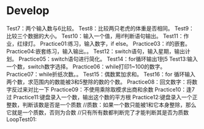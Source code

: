 # Develop
Test7：两个输入数与6比较。
Test8：比较两只老虎的体重是否相同。
Test9：比较三个数据的大小。
Test10：输入一个值，用if判断语句输出。
Test11：作业，红绿灯。
Practice01:练习，输入数字，if else。
Practice03：if的嵌套。
Practice04:嵌套练习，输入输出。。
Test12：switch语句，输入星期，输出计划。
Practice05：switch语句进行简化。
Test14：for循环输出1到5
Test13:输入一个数，switch数字选择。
Practice06：while打印1~100的数字。
Practice07：while折纸次数。。
Test15：偶数累加求和。
Test16：for 循环输入两个数，求范围内的数能被3和5整除的数的个数。
Practice08：回文数字：将数字反过来对比一下
Practice09：不使用乘除取模求出商和余数
Practice10：逢7过
Practice11:键盘录入一个数，输出这个数的平方根
Practice12:键盘录入一个正整数，判断该数是否是一个质数
           //质数：如果一个数只能被1和它本身整除，那么它就是一个质数，否则为合数
           //只有所有数都判断完了才能判断其是否为质数
LoopTest01:
